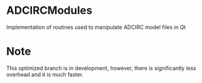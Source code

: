 # ADCIRCModules
Implementation of routines used to manipulate ADCIRC model files in Qt

# Note
This optimized branch is in development, however, there is significantly less overhead and it is much faster.

